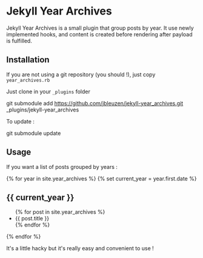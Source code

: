 # Jekyll Year Archives

Jekyll Year Archives is a small plugin that group posts by year.
It use newly implemented hooks, and content is created before rendering after payload is fulfilled.

## Installation

If you are not using a git repository (you should !), just copy `year_archives.rb`

Just clone in your `_plugins` folder

   git submodule add https://github.com/jbleuzen/jekyll-year_archives.git _plugins/jekyll-year_archives

To update :

   git submodule update

## Usage

If you want a list of posts grouped by years :

  {% for year in site.year_archives %}
  {% set current_year = year.first.date %}
   <h2 id="{{ current_year }}">{{ current_year }}</h2>
   <ul>
      {% for post in site.year_archives %}
      <li>{{ post.title }}</li>
      {% endfor %}
   </ul>
   {% endfor %}

It's a little hacky but it's really easy and convenient to use !
